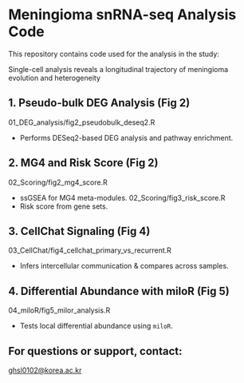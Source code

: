  # Meningioma snRNA-seq Analysis Code

This repository contains code used for the analysis in the study:

Single-cell analysis reveals a longitudinal trajectory of meningioma evolution and heterogeneity


## 1. Pseudo-bulk DEG Analysis (Fig 2)
01_DEG_analysis/fig2_pseudobulk_deseq2.R
- Performs DESeq2-based DEG analysis and pathway enrichment.

## 2. MG4 and Risk Score (Fig 2)

02_Scoring/fig2_mg4_score.R 
- ssGSEA for MG4 meta-modules.
02_Scoring/fig3_risk_score.R 
- Risk score from gene sets.

## 3. CellChat Signaling (Fig 4)
03_CellChat/fig4_cellchat_primary_vs_recurrent.R
- Infers intercellular communication & compares across samples.

## 4. Differential Abundance with miloR (Fig 5)
04_miloR/fig5_milor_analysis.R
- Tests local differential abundance using `miloR`.


## For questions or support, contact:
ghsl0102@korea.ac.kr
